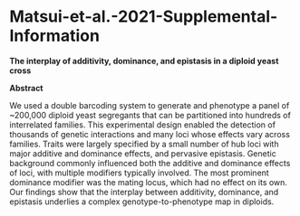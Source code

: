 # Matsui-et-al.-2021-Supplemental-Information
**The interplay of additivity, dominance, and epistasis in a diploid yeast cross**

**Abstract**

We used a double barcoding system to generate and phenotype a panel of ~200,000 diploid yeast segregants that can be partitioned into hundreds of interrelated families. This experimental design enabled the detection of thousands of genetic interactions and many loci whose effects vary across families. Traits were largely specified by a small number of hub loci with major additive and dominance effects, and pervasive epistasis. Genetic background commonly influenced both the additive and dominance effects of loci, with multiple modifiers typically involved. The most prominent dominance modifier was the mating locus, which had no effect on its own. Our findings show that the interplay between additivity, dominance, and epistasis underlies a complex genotype-to-phenotype map in diploids. 
